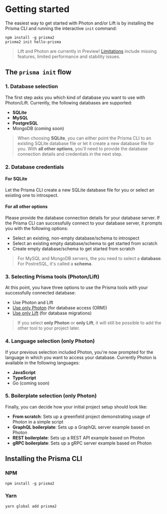 # Getting started

The easiest way to get started with Photon and/or Lift is by installing the Prisma CLI and running the interactive `init` command:

```
npm install -g prisma2
prisma2 init hello-prisma
```

> Lift and Photon are currently in Preview! [Limitations](https://github.com/prisma/prisma2-docs/blob/master/limitations.md) include missing features, limited performance and stability issues.

## The `prisma init` flow

### 1. Database selection 

The first step asks you which kind of database you want to use with Photon/Lift. Currently, the following databases are supported:

- **SQLite**
- **MySQL**
- **PostgreSQL**
- MongoDB (coming soon)

> When choosing **SQLite**, you can either point the Prisma CLI to an existing SQLite database file or let it create a new database file for you. With **all other options**, you'll need to provide the database connection details and credentials in the next step. 

### 2. Database credentials

#### For SQLite

Let the Prisma CLI create a new SQLite database file for you or select an existing one to introspect.

#### For all other options

Please provide the database connection details for your database server. If the Prisma CLI can successfully connect to your database server, it prompts you with the following options:

- Select an existing, non-empty database/schema to introspect
- Select an existing empty database/schema to get started from scratch
- Create empty database/schema to get started from scratch

> For MySQL and MongoDB servers, the you need to select a **database**. For PostreSQL, it's called a **schema**.

### 3. Selecting Prisma tools (Photon/Lift)

At this point, you have three options to use the Prisma tools with your successfully connected database:

- Use Photon and Lift
- [Use only Photon](./photon/use-only-photon.md) (for database access (ORM))
- [Use only Lift](./lift/use-only-lift.md) (for database migrations)

> If you select **only Photon** or **only Lift**, it will still be possible to add the other tool to your project later.

### 4. Language selection (only Photon)

If your previous selection included Photon, you're now prompted for the language in which you want to access your database. Currently Photon is available in the following languages:

- **JavaScript**
- **TypeScript**
- Go (coming soon)

### 5. Boilerplate selection (only Photon)

Finally, you can decide how your initial project setup should look like:

- **From scratch**: Sets up a greenfield project demonstrating usage of Photon in a simple script
- **GraphQL boilerplate**: Sets up a GraphQL server example based on Photon
- **REST boilerplate**: Sets up a REST API example based on Photon
- **gRPC boilerplate**: Sets up a gRPC server example based on Photon

## Installing the Prisma CLI


### NPM

```
npm install -g prisma2
```

### Yarn

```
yarn global add prisma2
```
